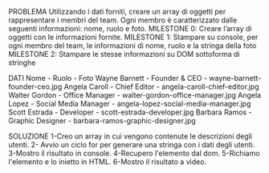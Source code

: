 PROBLEMA
Utilizzando i dati forniti, creare un array di oggetti per rappresentare i membri del team. Ogni membro è caratterizzato dalle seguenti informazioni: nome, ruolo e foto.
MILESTONE 0: Creare l’array di oggetti con le informazioni fornite.
MILESTONE 1: Stampare su console, per ogni membro del team, le informazioni di nome, ruolo e la stringa della foto
MILESTONE 2: Stampare le stesse informazioni su DOM sottoforma di stringhe

DATI
Nome - Ruolo - Foto
Wayne Barnett - Founder & CEO - wayne-barnett-founder-ceo.jpg
Angela Caroll	- Chief Editor	- angela-caroll-chief-editor.jpg
Walter Gordon - Office Manager - walter-gordon-office-manager.jpg
Angela Lopez	- Social Media Manager - angela-lopez-social-media-manager.jpg
Scott Estrada	- Developer - scott-estrada-developer.jpg
Barbara Ramos - Graphic Designer - barbara-ramos-graphic-designer.jpg

SOLUZIONE
1-Creo un array in cui vengono contenute le descrizioni degli utenti. 
2- Avvio un ciclo for per generare una stringa con i dati degli utenti.
3-Mostro il risultato in console. 
4-Recupero l'elemento dal dom.
5-Richiamo l'elemento e lo inietto in HTML. 
6-Mostro il risultato a video. 

